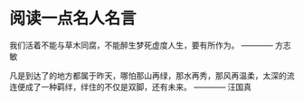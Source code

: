 # 阅读一点名人名言

我们活着不能与草木同腐，不能醉生梦死虚度人生，要有所作为。 ———— 方志敏

凡是到达了的地方都属于昨天，哪怕那山再绿，那水再秀，那风再温柔，太深的流连便成了一种羁绊，绊住的不仅是双脚，还有未来。 ———— 汪国真